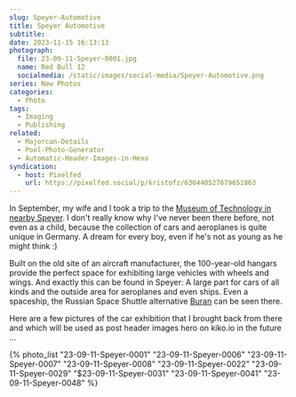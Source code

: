 ```yaml
---
slug: Speyer-Automotive
title: Speyer Automotive
subtitle: 
date: 2023-11-15 16:13:13
photograph:
  file: 23-09-11-Speyer-0001.jpg
  name: Red Bull 12
  socialmedia: /static/images/social-media/Speyer-Automotive.png
series: New Photos
categories:
  - Photo
tags:
  - Imaging
  - Publishing
related:
  - Majorcan-Details
  - Pool-Photo-Generator
  - Automatic-Header-Images-in-Hexo
syndication:
  - host: Pixelfed
    url: https://pixelfed.social/p/kristofz/630440527679651863
---
```


In September, my wife and I took a trip to the [Museum of Technology in nearby Speyer](https://en.wikipedia.org/wiki/Technik_Museum_Speyer). I don't really know why I've never been there before, not even as a child, because the collection of cars and aeroplanes is quite unique in Germany. A dream for every boy, even if he's not as young as he might think :)

Built on the old site of an aircraft manufacturer, the 100-year-old hangars provide the perfect space for exhibiting large vehicles with wheels and wings. And exactly this can be found in Speyer: A large part for cars of all kinds and the outside area for aeroplanes and even ships. Even a spaceship, the Russian Space Shuttle alternative [Buran](https://en.wikipedia.org/wiki/Buran_programme) can be seen there.

Here are a few pictures of the car exhibition that I brought back from there and which will be used as post header images hero on kiko.io in the future ...

<!-- more -->

{% photo_list
  "23-09-11-Speyer-0001"
  "23-09-11-Speyer-0006"
  "23-09-11-Speyer-0007"
  "23-09-11-Speyer-0008"
  "23-09-11-Speyer-0022"
  "23-09-11-Speyer-0029"
  "$23-09-11-Speyer-0031"
  "23-09-11-Speyer-0041"
  "23-09-11-Speyer-0048"
%}

